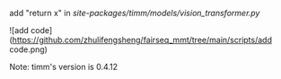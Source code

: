 add "return x" in *site-packages/timm/models/vision_transformer.py*

![add code](https://github.com/zhulifengsheng/fairseq_mmt/tree/main/scripts/add code.png)

Note: timm's version is 0.4.12
